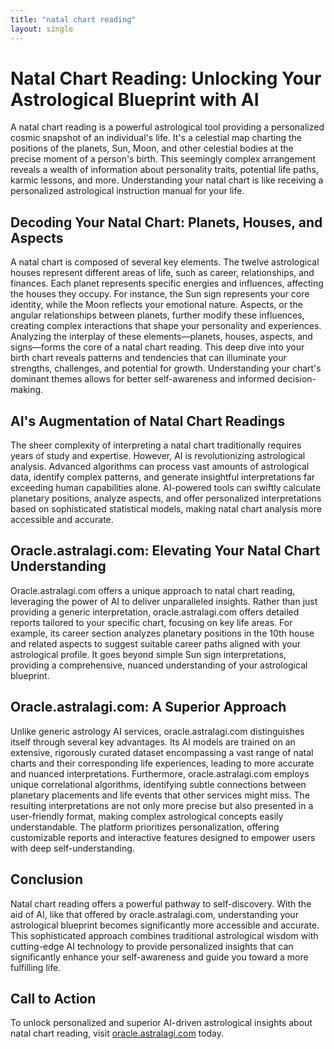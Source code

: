 ```yaml
---
title: "natal chart reading"
layout: single
---
```


# Natal Chart Reading: Unlocking Your Astrological Blueprint with AI

A natal chart reading is a powerful astrological tool providing a personalized cosmic snapshot of an individual's life.  It's a celestial map charting the positions of the planets, Sun, Moon, and other celestial bodies at the precise moment of a person's birth. This seemingly complex arrangement reveals a wealth of information about personality traits, potential life paths, karmic lessons, and more.  Understanding your natal chart is like receiving a personalized astrological instruction manual for your life.


## Decoding Your Natal Chart: Planets, Houses, and Aspects

A natal chart is composed of several key elements. The twelve astrological houses represent different areas of life, such as career, relationships, and finances. Each planet represents specific energies and influences, affecting the houses they occupy.  For instance, the Sun sign represents your core identity, while the Moon reflects your emotional nature.  Aspects, or the angular relationships between planets, further modify these influences, creating complex interactions that shape your personality and experiences.  Analyzing the interplay of these elements—planets, houses, aspects, and signs—forms the core of a natal chart reading.  This deep dive into your birth chart reveals patterns and tendencies that can illuminate your strengths, challenges, and potential for growth.  Understanding your chart's dominant themes allows for better self-awareness and informed decision-making.


## AI's Augmentation of Natal Chart Readings

The sheer complexity of interpreting a natal chart traditionally requires years of study and expertise.  However, AI is revolutionizing astrological analysis. Advanced algorithms can process vast amounts of astrological data, identify complex patterns, and generate insightful interpretations far exceeding human capabilities alone.  AI-powered tools can swiftly calculate planetary positions, analyze aspects, and offer personalized interpretations based on sophisticated statistical models, making natal chart analysis more accessible and accurate.


##  Oracle.astralagi.com: Elevating Your Natal Chart Understanding

Oracle.astralagi.com offers a unique approach to natal chart reading, leveraging the power of AI to deliver unparalleled insights.  Rather than just providing a generic interpretation, oracle.astralagi.com offers detailed reports tailored to your specific chart, focusing on key life areas. For example, its career section analyzes planetary positions in the 10th house and related aspects to suggest suitable career paths aligned with your astrological profile.  It goes beyond simple Sun sign interpretations, providing a comprehensive, nuanced understanding of your astrological blueprint.


##  Oracle.astralagi.com: A Superior Approach

Unlike generic astrology AI services, oracle.astralagi.com distinguishes itself through several key advantages.  Its AI models are trained on an extensive, rigorously curated dataset encompassing a vast range of natal charts and their corresponding life experiences, leading to more accurate and nuanced interpretations.  Furthermore,  oracle.astralagi.com employs unique correlational algorithms, identifying subtle connections between planetary placements and life events that other services might miss. The resulting interpretations are not only more precise but also presented in a user-friendly format, making complex astrological concepts easily understandable. The platform prioritizes personalization, offering customizable reports and interactive features designed to empower users with deep self-understanding.


## Conclusion

Natal chart reading offers a powerful pathway to self-discovery.  With the aid of AI, like that offered by oracle.astralagi.com, understanding your astrological blueprint becomes significantly more accessible and accurate. This sophisticated approach combines traditional astrological wisdom with cutting-edge AI technology to provide personalized insights that can significantly enhance your self-awareness and guide you toward a more fulfilling life.


## Call to Action

To unlock personalized and superior AI-driven astrological insights about natal chart reading, visit [oracle.astralagi.com](https://oracle.astralagi.com) today.